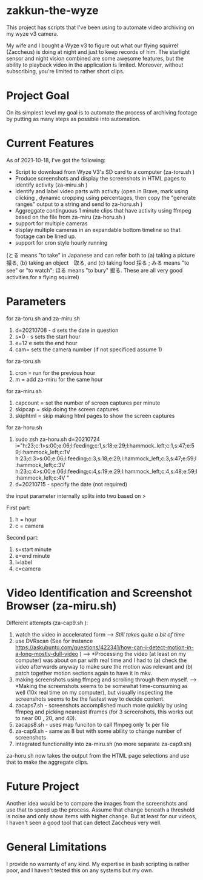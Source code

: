 # zakkun-the-wyze

This project has scripts that I've been using to automate video archiving on my wyze v3 camera. 

My wife and I bought a Wyze v3 to figure out what our flying squirrel (Zaccheus) is doing at night and just to keep records of him. The starlight sensor and night vision combined are some awesome features, but the ability to playback video in the application is limited. Moreover, without subscribing, you're limited to rather short clips.

# Project Goal

On its simplest level my goal is to automate the process of archiving footage by putting as many steps as possible into automation.


# Current Features

As of 2021-10-18, I've got the following:
* Script to download from Wyze V3's SD card to a computer (za-toru.sh )
* Produce screenshots and display the screenshots in HTML pages to identify activity (za-miru.sh )
* Identify and label video parts with activity (open in Brave, mark using clicking , dynamic cropping using percentages, then copy the "generate ranges" output to a string and send to za-horu.sh )
* Aggreggate continguous 1 minute clips that have activity using ffmpeg based on the file from za-miru (za-horu.sh )
* support for multiple cameras
* display multiple cameras in an expandable bottom timeline so that footage can be lined up.
* support for cron style hourly running



(とる means "to take" in Japanese and can refer both to (a) taking a picture　撮る, (b) taking an object　取る, and (c) taking food 採る ; みる means "to see" or "to watch"; ほる means "to bury" 掘る. These are all very good activities for a flying squirrel)

# Parameters

for za-toru.sh and za-miru.sh  
1. d=20210708  - d sets the date in question
2. s=0 - s sets the start hour
3. e=12  e sets the end hour
4. cam= sets the camera number (if not specificed assume 1)

for za-toru.sh 
1. cron = run for the previous hour
2. m = add za-miru for the same hour

for za-miru.sh
1. capcount = set the number of screen captures per minute 
2. skipcap = skip doing the screen captures
3. skiphtml = skip making html pages to show the screen captures

for za-horu.sh
1. sudo zsh za-horu.sh d=20210724 i="h:23;c:1>s:00;e:06;l:feeding;c:1,s:18;e:29;l:hammock_left;c:1,s:47;e:59;l:hammock_left;c:1V h:23;c:3>s:00;e:06;l:feeding;c:3,s:18;e:29;l:hammock_left;c:3,s:47;e:59;l:hammock_left;c:3V h:23;c:4>s:00;e:06;l:feeding;c:4,s:19;e:29;l:hammock_left;c:4,s:48;e:59;l:hammock_left;c:4V "
2. d=20210715 - specify the date (not required)

the input parameter internally splits into two based on >

First part:
1. h = hour
2. c = camera

Second part:
1. s=start minute
2. e=end minute
3. l=label
4. c=camera

# Video Identification and Screenshot Browser (za-miru.sh)


Different attempts (za-cap9.sh ):
1. watch the video in accelerated form --> *Still takes quite a bit of time*
2. use DVRscan (See for instance https://askubuntu.com/questions/422341/how-can-i-detect-motion-in-a-long-mostly-dull-video ) --> *Processing the video (at least on my computer) was about on par with real time and I had to (a) check the video afterwards anyway to make sure the motion was relevant and (b) patch together motion sections again to have it in mkv.
3. making screenshots using ffmpeg and scrolling through them myself. --> *Making the screenshots seems to be somewhat time-consuming as well (10x real time on my computer), but visually inspecting the screenshots seems to be the fastest way to decide content.
4. zacaps7.sh - screenshots accomplished much more quickly by using ffmpeg and picking neareast iframes (for 3 screenshots, this works out to near 00 , 20, and 40).
5. zacaps8.sh - uses map funciton to call ffmpeg only 1x per file
6. za-cap9.sh - same as 8 but with some ability to change number of screenshots
7. integrated functionality into za-miru.sh (no more separate za-cap9.sh)


za-horu.sh now takes the output from the HTML page selections and use that to make the aggregate clips.

# Future Project

Another idea would be to compare the images from the screenshots and use that to speed up the process. Assume that change beneath a threshold is noise and only show items with higher change. But at least for our videos, I haven't seen a good tool that can detect Zaccheus very well.



# General Limitations

I provide no warranty of any kind. My expertise in bash scripting is rather poor, and I haven't tested this on any systems but my own.
